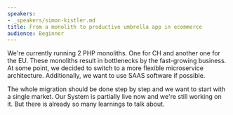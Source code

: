 ```yaml
---
speakers:
- _speakers/simon-kistler.md
title: From a monolith to productive umbrella app in ecommerce
audience: Beginner
---
```

We're currently running 2 PHP monoliths. One for CH and another one for the EU. These monoliths result in bottlenecks by the fast-growing business. At some point, we decided to switch to a more flexible microservice architecture. Additionally, we want to use SAAS software if possible.

The whole migration should be done step by step and we want to start with a single market. Our System is partially live now and we're still working on it. But there is already so many learnings to talk about.